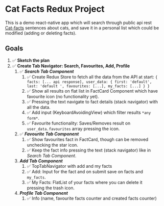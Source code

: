 # Cat Facts Redux Project

This is a demo react-native app which will search through public api rest [Cat-facts](https://alexwohlbruck.github.io/cat-facts/docs/)
sentences about cats, and save it in a personal list which could be modified (adding or deleting facts).

## Goals

1. ✅ **Sketch the plan**
2. ✅ **Create Tab Navigator: Search, Favourites, Add, Profile**
   1. ✅ **_Search Tab Component_**
      1. ✅ Create Redux Store to fetch all the data from the API at start:
         `{ facts: [... api response], user_data: { first: 'default', last: 'default ', favourites: [...], my_facts: [...] } }`
      2. ✅ Show all results on flat list in FactCard Component which have favourite icon (no functionality yet).
      3. ✅ Pressing the text navigate to fact details (stack navigator) with all the data.
      4. ✅ Add input (KeyboardAvoidingView) which filter results `*any form*`.
      5. ✅ Favourite functionality: Saves/Removes result on `user_data.favourites` array pressing the icon.
   2. ✅ **_Favourite Tab Component_**
      1. ✅ Show favourites fact in FactCard, though can be removed unchecking the star icon.
      2. ✅ Keep the fact info pressing the text (stack navigator) like in _Search Tab Component_.
   3. **_Add Tab Component_**
      1. ✅ TopTabNavigator with add and my facts
      2. ✅ Add: Input for the fact and on submit save on facts and `my_facts`.
      3. ✅ My Facts: FlatList of your facts where you can delete it pressing the trash icon.
   4. **_Profile Tab Component_**
      1. ✅ Info (name, favourite facts counter and created facts counter)
